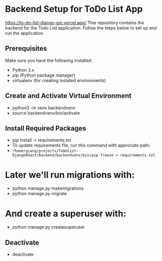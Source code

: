 # Backend Setup for ToDo List App
https://to-do-list-django-psi.vercel.app/
This repository contains the backend for the Todo List application. 
Follow the steps below to set up and run the application.

## Prerequisites
Make sure you have the following installed:

- Python 3.x
- pip (Python package manager)
- virtualenv (for creating isolated environments)

## Create and Activate Virtual Environment
- python3 -m venv backendvenv
- source backendvenv/bin/activate

##  Install Required Packages
- pip install -r requirements.txt
- To update requirements file, run this command with approriate path:
- `/home/giang/projects/ToDoList-DjangoReact/backend/backendvenv/bin/pip freeze > requirements.txt`

# Later we'll run migrations with:
  - python manage.py makemigrations 
  - python manage.py migrate

# And create a superuser with:
  - python manage.py createsuperuser

## Deactivate
- deactivate
